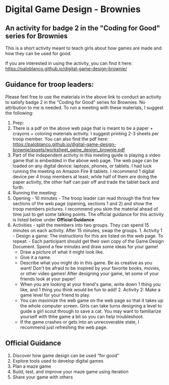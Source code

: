 # Digital Game Design - Brownies
## An activity for badge 2 in the "Coding for Good" series for Brownies

This is a short activity meant to teach girls about how games are made and how they can be used for good.

If you are interested in using the activity, you can find it here: https://paloblanco.github.io/digital-game-design-brownie/

## Guidance for troop leaders:
Please feel free to use the materials in the above link to conduct an activity to satisfy badge 2 in the "Coding for Good" series for Brownies. No attribution to me is needed.
To run a meeting with these materials, I suggest the following:

1. Prep:
  1. There is a pdf on the above web page that is meant to be a paper + crayons + coloring materials activity. I suggest printing 2-3 sheets per troop member. You can also find the pdf here: https://paloblanco.github.io/digital-game-design-brownie/assets/worksheet_game_design_brownie.pdf
  2. Part of the independent activity in this meeting guide is playing a video game that is embedded in the above web page. The web page can be loaded on any digital device: laptops, phones, or tablets. I had luck running the meeting on Amazon Fire 8 tablets. I recommend 1 digital device per 4 troop members at least; while half of them are doing the paper activity, the other half can pair off and trade the tablet back and forth.
2. Running the meeting:
  1. Opening - 10 minutes - The troop leader can read through the first few sections of the web page (opening, sections 1 and 2) and show the troop members pictures. I recommend you skim the material ahead of time just to get some talking points. The official guidance for this activity is listed below under **Official Guidance**
  2. Activities - split the members into two groups. They can spend 15 minutes on each activity. After 15 minutes, swap the groups.
    1. Activity 1 - Design a game: The instructions for this are listed on the web page. To repeat:
    - Each participant should get their own copy of the Game Design Document. Spend a few minutes and draw some ideas for your game!
      - Draw a picture of what it might look like.
      - Give it a name.
      - Describe what you might do in this game. Be as creative as you want! Don't be afraid to be inspired by your favorite books, movies, or other video games!
      After designing your game, let some of your friends look at your paper!
      - When you are looking at your friend's game, write down 1 thing you like, and 1 thing you think would be fun to add!
    2. Activity 2: Make a game level for your friend to play.
      - You can maximize the web game on the web page so that it takes up the whole computer screen. Girls can take turns designing a level to guide a girl scout through to save a cat. You may want to familiarize yourself with thhe game a bit so you can help troubleshoot.
      - If the game crashes or gets into an unrecoverable state, I recommend just refreshing the web page.


## Official Guidance
1. Discover how game design can be used “for good”
2. Explore tools used to develop digital games
3. Plan a maze game
4. Build, test, and improve your maze game using iteration
5. Share your game with others
